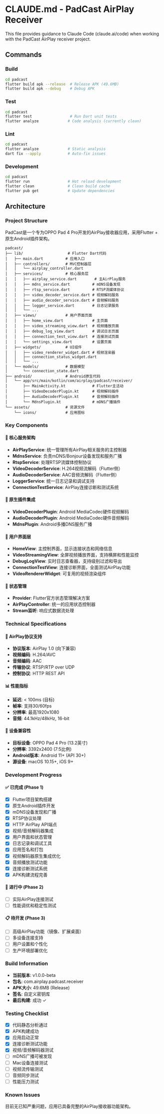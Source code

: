 # CLAUDE.md - PadCast AirPlay Receiver

This file provides guidance to Claude Code (claude.ai/code) when working with the PadCast AirPlay receiver project.

## Commands

### Build
```bash
cd padcast
flutter build apk --release  # Release APK (49.6MB)
flutter build apk --debug    # Debug APK
```

### Test
```bash
cd padcast
flutter test                 # Run Dart unit tests
flutter analyze             # Code analysis (currently clean)
```

### Lint
```bash
cd padcast
flutter analyze             # Static analysis
dart fix --apply            # Auto-fix issues
```

### Development
```bash
cd padcast
flutter run                 # Hot reload development
flutter clean               # Clean build cache
flutter pub get             # Update dependencies
```

## Architecture

### Project Structure
PadCast是一个专为OPPO Pad 4 Pro开发的AirPlay接收器应用，采用Flutter + 原生Android插件架构。

```
padcast/
├── lib/                    # Flutter Dart代码
│   ├── main.dart          # 应用入口
│   ├── controllers/       # MVC控制器层
│   │   └── airplay_controller.dart
│   ├── services/          # 核心服务层
│   │   ├── airplay_service.dart        # 主AirPlay服务
│   │   ├── mdns_service.dart          # mDNS设备发现
│   │   ├── rtsp_service.dart          # RTSP流媒体协议
│   │   ├── video_decoder_service.dart # 视频解码服务
│   │   ├── audio_decoder_service.dart # 音频解码服务
│   │   ├── logger_service.dart        # 日志记录服务
│   │   └── ...
│   ├── views/             # 用户界面页面
│   │   ├── home_view.dart             # 主页面
│   │   ├── video_streaming_view.dart  # 视频播放页面
│   │   ├── debug_log_view.dart        # 调试日志页面
│   │   ├── connection_test_view.dart  # 连接测试页面
│   │   └── settings_view.dart         # 设置页面
│   ├── widgets/           # UI组件
│   │   ├── video_renderer_widget.dart # 视频渲染器
│   │   ├── connection_status_widget.dart
│   │   └── ...
│   └── models/            # 数据模型
│       └── connection_state.dart
├── android/               # Android原生代码
│   └── app/src/main/kotlin/com/airplay/padcast/receiver/
│       ├── MainActivity.kt            # Flutter主活动
│       ├── VideoDecoderPlugin.kt      # 视频解码插件
│       ├── AudioDecoderPlugin.kt      # 音频解码插件
│       └── MdnsPlugin.kt              # mDNS广播插件
└── assets/                # 资源文件
    └── icons/             # 应用图标
```

### Key Components

#### 🎯 核心服务架构
- **AirPlayService**: 统一管理所有AirPlay相关服务的主控制器
- **MdnsService**: 负责mDNS/Bonjour设备发现和服务广播  
- **RtspService**: 处理RTSP流媒体控制协议
- **VideoDecoderService**: H.264视频流解码（Flutter侧）
- **AudioDecoderService**: AAC音频流解码（Flutter侧）
- **LoggerService**: 统一日志记录和调试支持
- **ConnectionTestService**: AirPlay连接诊断和测试系统

#### 🔌 原生插件集成
- **VideoDecoderPlugin**: Android MediaCodec硬件视频解码
- **AudioDecoderPlugin**: Android MediaCodec硬件音频解码
- **MdnsPlugin**: Android多播DNS服务广播

#### 📱 用户界面层
- **HomeView**: 主控制界面，显示连接状态和网络信息
- **VideoStreamingView**: 全屏视频播放界面，支持横屏和性能监控
- **DebugLogView**: 实时日志查看器，支持级别过滤和导出
- **ConnectionTestView**: 连接诊断界面，全面测试AirPlay功能
- **VideoRendererWidget**: 可复用的视频渲染组件

#### 🔄 状态管理
- **Provider**: Flutter官方状态管理解决方案
- **AirPlayController**: 统一的应用状态控制器
- **Stream监听**: 响应式数据流处理

### Technical Specifications

#### 🚀 AirPlay协议支持
- **协议版本**: AirPlay 1.0 (向下兼容)
- **视频编码**: H.264/AVC
- **音频编码**: AAC
- **传输协议**: RTSP/RTP over UDP
- **控制协议**: HTTP REST API

#### 📊 性能指标
- **延迟**: < 100ms (目标)
- **帧率**: 支持30/60fps
- **分辨率**: 最高1920x1080
- **音频**: 44.1kHz/48kHz, 16-bit

#### 🔧 设备兼容性
- **目标设备**: OPPO Pad 4 Pro (13.2英寸)
- **分辨率**: 3392x2400 (7:5比例)
- **Android版本**: Android 11+ (API 30+)
- **源设备**: macOS 10.15+, iOS 9+

### Development Progress

#### ✅ 已完成 (Phase 1)
- [x] Flutter项目架构搭建
- [x] 原生Android插件开发
- [x] mDNS设备发现和广播
- [x] RTSP协议处理
- [x] HTTP AirPlay API端点
- [x] 视频/音频解码器集成
- [x] 用户界面和状态管理
- [x] 日志记录和调试工具
- [x] 应用签名和打包
- [x] 视频解码器原生集成优化
- [x] 音频播放测试功能
- [x] 连接诊断测试系统
- [x] APK构建流程完善

#### 🔄 进行中 (Phase 2)
- [ ] 实际AirPlay连接测试
- [ ] 性能调优和稳定性测试

#### 📋 待开发 (Phase 3)
- [ ] 高级AirPlay功能（镜像、扩展桌面）
- [ ] 多设备连接支持
- [ ] 用户设置和个性化
- [ ] 生产环境部署优化

### Build Information
- **当前版本**: v1.0.0-beta
- **包名**: com.airplay.padcast.receiver
- **APK大小**: 49.6MB (Release)
- **签名**: 自定义密钥库
- **最后构建**: 成功 ✓

### Testing Checklist
- [x] 代码静态分析通过
- [x] APK构建成功
- [x] 应用启动正常
- [x] 连接诊断测试功能
- [x] 视频/音频解码器测试
- [ ] mDNS广播可被发现
- [ ] Mac设备连接测试
- [ ] 视频流传输测试
- [ ] 音频同步测试
- [ ] 性能压力测试

### Known Issues
目前无已知严重问题，应用已具备完整的AirPlay接收器功能架构。